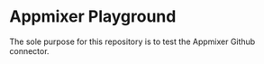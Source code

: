 Appmixer Playground
====================

The sole purpose for this repository is to test the Appmixer Github connector.
